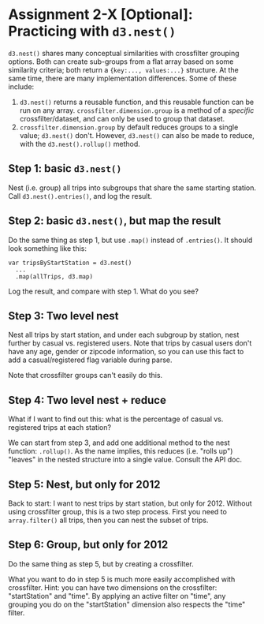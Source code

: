 # Assignment 2-X [Optional]: Practicing with `d3.nest()`

`d3.nest()` shares many conceptual similarities with crossfilter grouping options. Both can create sub-groups from a flat array based on some similarity criteria; both return a `{key:..., values:...}` structure. At the same time, there are many implementation differences. Some of these include:

1. `d3.nest()` returns a reusable function, and this reusable function can be run on any array. `crossfilter.dimension.group` is a method of a *specific* crossfilter/dataset, and can only be used to group that dataset.
2. `crossfilter.dimension.group` by default reduces groups to a single value; `d3.nest()` don't. However, `d3.nest()` can also be made to reduce, with the `d3.nest().rollup()` method.

## Step 1: basic `d3.nest()`

Nest (i.e. group) all trips into subgroups that share the same starting station. Call `d3.nest().entries()`, and log the result.

## Step 2: basic `d3.nest()`, but map the result

Do the same thing as step 1, but use `.map()` instead of `.entries()`. It should look something like this:
```
var tripsByStartStation = d3.nest()
  ...
  .map(allTrips, d3.map)
```
Log the result, and compare with step 1. What do you see?

## Step 3: Two level nest

Nest all trips by start station, and under each subgroup by station, nest further by casual vs. registered users. Note that trips by casual users don't have any age, gender or zipcode information, so you can use this fact to add a casual/registered flag variable during parse.

Note that crossfilter groups can't easily do this.

## Step 4: Two level nest + reduce

What if I want to find out this: what is the percentage of casual vs. registered trips at each station?

We can start from step 3, and add one additional method to the nest function: `.rollup()`. As the name implies, this reduces (i.e. "rolls up") "leaves" in the nested structure into a single value. Consult the API doc.

## Step 5: Nest, but only for 2012 

Back to start: I want to nest trips by start station, but only for 2012. Without using crossfilter group, this is a two step process. First you need to `array.filter()` all trips, then you can nest the subset of trips.

## Step 6: Group, but only for 2012

Do the same thing as step 5, but by creating a crossfilter.

What you want to do in step 5 is much more easily accomplished with crossfilter. Hint: you can have two dimensions on the crossfilter: "startStation" and "time". By applying an active filter on "time", any grouping you do on the "startStation" dimension also respects the "time" filter.

